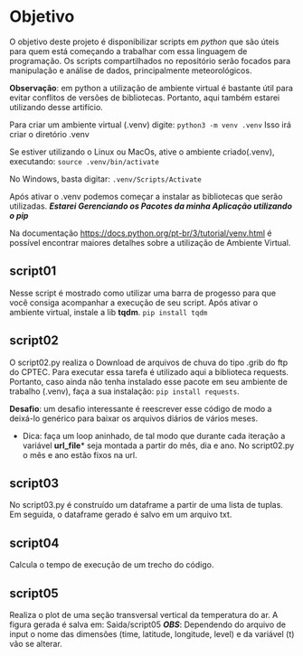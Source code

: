 # Objetivo
O objetivo deste projeto é disponibilizar scripts
em *python* que são úteis para quem está começando
a trabalhar com essa linguagem de programação.
Os scripts compartilhados no repositório serão
focados para manipulação e análise de
dados, principalmente meteorológicos.

**Observação**: em python a utilização de ambiente virtual é
bastante útil para evitar conflitos de versões de bibliotecas.
Portanto, aqui também estarei utilizando desse artifício.

Para criar um ambiente virtual (.venv) digite:
`python3 -m venv .venv`
Isso irá criar o diretório .venv

Se estiver utilizando o Linux ou MacOs, ative o ambiente criado(.venv), executando:
`source .venv/bin/activate`

No Windows, basta digitar:
`.venv/Scripts/Activate`

Após ativar o .venv podemos começar a instalar as bibliotecas que serão utilizadas.
***Estarei Gerenciando os Pacotes da minha Aplicação utilizando o pip***

Na documentação https://docs.python.org/pt-br/3/tutorial/venv.html
é possível encontrar maiores detalhes sobre a utilização de Ambiente Virtual.

## script01
Nesse script é mostrado como utilizar uma barra de progesso
para que você consiga acompanhar a execução de seu script.
Após ativar o ambiente virtual, instale a lib **tqdm**.
`pip install tqdm`

## script02
O script02.py realiza o Download de arquivos de chuva do tipo .grib
do ftp do CPTEC. Para executar essa tarefa é utilizado aqui
a biblioteca requests.
Portanto, caso ainda não tenha instalado esse pacote em seu
ambiente de trabalho (.venv), faça a sua instalação:
`pip install requests`.

**Desafio**: um desafio interessante é reescrever esse código de modo
a deixá-lo genérico para baixar os arquivos diários de vários meses.
- Dica: faça um loop aninhado, de tal modo que durante cada iteração
a variável **url_file*** seja montada a partir do mês, dia e ano. No
script02.py o mês e ano estão fixos na url.
## script03
No script03.py é construído um dataframe a partir de
uma lista de tuplas. Em seguida, o dataframe gerado é salvo em
um arquivo txt.
## script04
Calcula o tempo de execução de um trecho do código.
## script05
Realiza o plot de uma seção transversal vertical da temperatura do ar.
A figura gerada é salva em: Saida/script05
***OBS***: Dependendo do arquivo de input o nome das dimensões
(time, latitude, longitude, level) e da variável (t) vão se alterar.